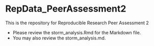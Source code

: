 # RepData_PeerAssessment2
This is the repository for Reproducible Research Peer Assessment 2


* Please review the storm_analysis.Rmd for the Markdown file.
* You may also review the storm_analysis.md.
